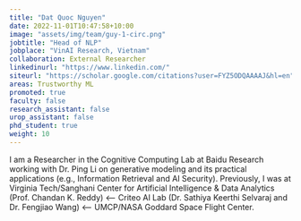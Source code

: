 ```yaml
---
title: "Dat Quoc Nguyen"
date: 2022-11-01T10:47:58+10:00
image: "assets/img/team/guy-1-circ.png"
jobtitle: "Head of NLP"
jobplace: "VinAI Research, Vietnam"
collaboration: External Researcher
linkedinurl: "https://www.linkedin.com/"
siteurl: "https://scholar.google.com/citations?user=FYZ5ODQAAAAJ&hl=en"
areas: Trustworthy ML
promoted: true
faculty: false
research_assistant: false
urop_assistant: false
phd_student: true
weight: 10
---
```


I am a Researcher in the Cognitive Computing Lab at Baidu Research working with Dr. Ping Li on generative modeling and its practical applications (e.g., Information Retrieval and AI Security). Previously, I was at Virginia Tech/Sanghani Center for Artificial Intelligence & Data Analytics (Prof. Chandan K. Reddy) ⟵ Criteo AI Lab (Dr. Sathiya Keerthi Selvaraj and Dr. Fengjiao Wang) ⟵ UMCP/NASA Goddard Space Flight Center. 
